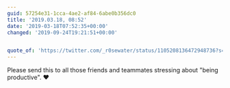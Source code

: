 ```yaml
---
guid: 57254e31-1cca-4ae2-af84-6abe0b356dc0
title: '2019.03.18, 08:52'
date: '2019-03-18T07:52:35+00:00'
changed: '2019-09-24T19:21:51+00:00'


quote_of: 'https://twitter.com/_r0sewater/status/1105208136472948736?s=19'
---
```


Please send this to all those friends and teammates stressing about "being productive". ♥️
